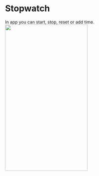 # Stopwatch
In app you can start, stop, reset or add time.
<img src="https://pp.userapi.com/c824411/v824411077/73857/13l-8uG46Ow.jpg" width="270" height="480"/>

